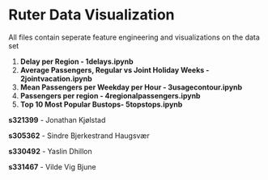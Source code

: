 # Ruter Data Visualization
All files contain seperate feature engineering and visualizations on the data set
1. **Delay per Region - 1delays.ipynb**
2. **Average Passengers, Regular vs Joint Holiday Weeks - 2jointvacation.ipynb**
3. **Mean Passengers per Weekday per Hour - 3usagecontour.ipynb**
4. **Passengers per region - 4regionalpassengers.ipynb**
5. **Top 10 Most Popular Bustops- 5topstops.ipynb**

**s321399** - Jonathan Kjølstad

**s305362** - Sindre Bjerkestrand Haugsvær

**s330492** - Yaslin Dhillon

**s331467** - Vilde Vig Bjune
